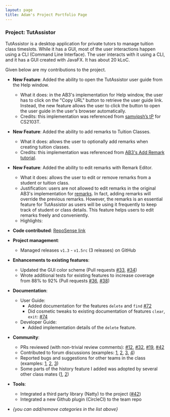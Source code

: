 ```yaml
---
layout: page
title: Adam's Project Portfolio Page
---
```


### Project: TutAssistor

TutAssistor is a desktop application for private tutors to manage tuition class timeslots. While it has a GUI, most of the user interactions happen using a CLI (Command Line Interface). The user interacts with it using a CLI, and it has a GUI created with JavaFX. It has about 20 kLoC.

Given below are my contributions to the project.

* **New Feature**: Added the ability to open the TutAssistor user guide from the Help window.
  * What it does: in the AB3's implementation for Help window, the user has to click on the "Copy URL" button to retrieve the user guide link. Instead, the new feature allows the user to click the button to open the user guide in the user's browser automatically.
  * Credits: this implementation was referenced from [samyipsh’s tP](https://github.com/samyipsh/tp) for CS2103T.

* **New Feature**: Added the ability to add remarks to Tuition Classes.
  * What it does: allows the user to optionally add remarks when creating tuition classes. 
  * Credits: this implementation was referenced from [AB3's Add Remark tutorial](https://nus-cs2103-ay2122s1.github.io/tp/tutorials/AddRemark.html).

* **New Feature**: Added the ability to edit remarks with Remark Editor.
  * What it does: allows the user to edit or remove remarks from a student or tuition class.
  * Justification: users are not allowed to edit remarks in the original AB3's implementation for [remarks](https://nus-cs2103-ay2122s1.github.io/tp/tutorials/AddRemark.html). In fact, adding remarks will override the previous remarks. However, the remarks is an essential feature for TutAssistor as users will be using it frequently to keep track of student or class details. This feature helps users to edit remarks freely and conveniently.
  * Highlights: 

* **Code contributed**: [RepoSense link](https://nus-cs2103-ay2122s1.github.io/tp-dashboard/?search=&sort=groupTitle&sortWithin=title&timeframe=commit&mergegroup=&groupSelect=groupByRepos&breakdown=true&checkedFileTypes=docs~functional-code~test-code~other&since=2021-09-17&tabOpen=true&tabType=authorship&tabAuthor=adam-ky&tabRepo=AY2122S1-CS2103T-T12-4%2Ftp%5Bmaster%5D&authorshipIsMergeGroup=false&authorshipFileTypes=docs~functional-code~test-code~other&authorshipIsBinaryFileTypeChecked=false)

* **Project management**:
  * Managed releases `v1.3` - `v1.5rc` (3 releases) on GitHub

* **Enhancements to existing features**:
  * Updated the GUI color scheme (Pull requests [\#33](), [\#34]())
  * Wrote additional tests for existing features to increase coverage from 88% to 92% (Pull requests [\#36](), [\#38]())

* **Documentation**:
  * User Guide:
    * Added documentation for the features `delete` and `find` [\#72]()
    * Did cosmetic tweaks to existing documentation of features `clear`, `exit`: [\#74]()
  * Developer Guide:
    * Added implementation details of the `delete` feature.

* **Community**:
  * PRs reviewed (with non-trivial review comments): [\#12](), [\#32](), [\#19](), [\#42]()
  * Contributed to forum discussions (examples: [1](), [2](), [3](), [4]())
  * Reported bugs and suggestions for other teams in the class (examples: [1](), [2](), [3]())
  * Some parts of the history feature I added was adopted by several other class mates ([1](), [2]())

* **Tools**:
  * Integrated a third party library (Natty) to the project ([\#42]())
  * Integrated a new Github plugin (CircleCI) to the team repo

* _{you can add/remove categories in the list above}_
